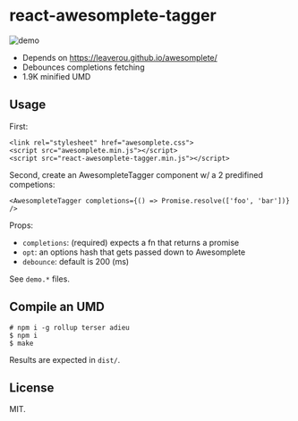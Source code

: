# react-awesomplete-tagger

![demo](https://media.giphy.com/media/iJPDqHwV0h0S7F3xsQ/giphy.gif)

* Depends on https://leaverou.github.io/awesomplete/
* Debounces completions fetching
* 1.9K minified UMD

## Usage

First:

~~~
<link rel="stylesheet" href="awesomplete.css">
<script src="awesomplete.min.js"></script>
<script src="react-awesomplete-tagger.min.js"></script>
~~~

Second, create an AwesompleteTagger component w/ a 2 predifined
competions:

~~~
<AwesompleteTagger completions={() => Promise.resolve(['foo', 'bar'])} />
~~~

Props:

* `completions`: (required) expects a fn that returns a promise
* `opt`: an options hash that gets passed down to Awesomplete
* `debounce`: default is 200 (ms)

See `demo.*` files.

## Compile an UMD

~~~
# npm i -g rollup terser adieu
$ npm i
$ make
~~~

Results are expected in `dist/`.

## License

MIT.

